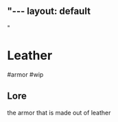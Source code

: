 "---
  layout: default
---
"
#  Leather

#armor #wip  

## Lore

the armor that is made out of leather
